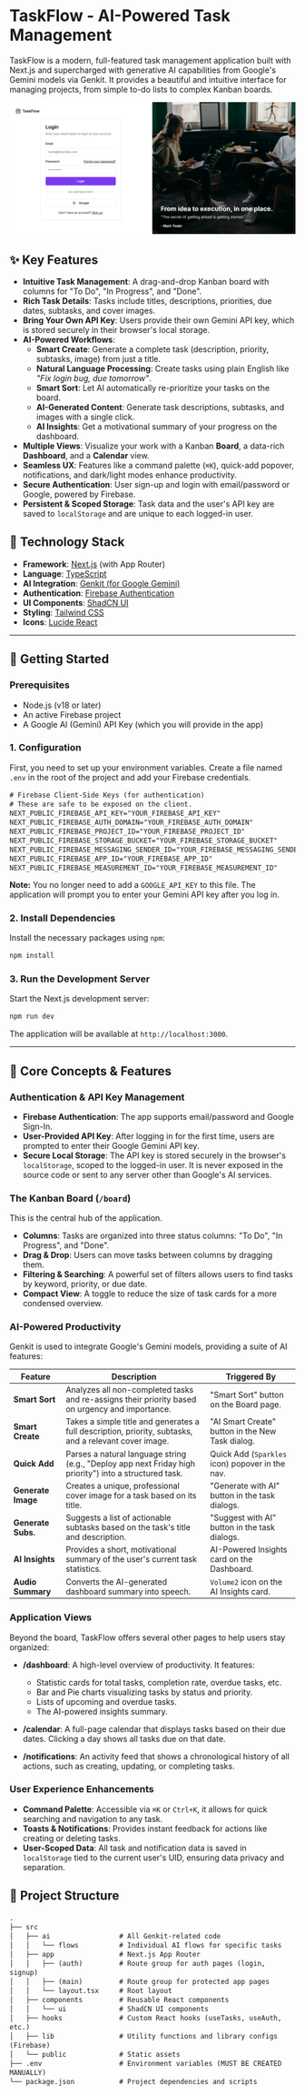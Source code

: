 
# TaskFlow - AI-Powered Task Management

TaskFlow is a modern, full-featured task management application built with Next.js and supercharged with generative AI capabilities from Google's Gemini models via Genkit. It provides a beautiful and intuitive interface for managing projects, from simple to-do lists to complex Kanban boards.

![TaskFlow Screenshot](https://raw.githubusercontent.com/Apurba-Khanra1999/studio/refs/heads/master/ai-powered-taskflow.png)

## ✨ Key Features

*   **Intuitive Task Management**: A drag-and-drop Kanban board with columns for "To Do", "In Progress", and "Done".
*   **Rich Task Details**: Tasks include titles, descriptions, priorities, due dates, subtasks, and cover images.
*   **Bring Your Own API Key**: Users provide their own Gemini API key, which is stored securely in their browser's local storage.
*   **AI-Powered Workflows**:
    *   **Smart Create**: Generate a complete task (description, priority, subtasks, image) from just a title.
    *   **Natural Language Processing**: Create tasks using plain English like *"Fix login bug, due tomorrow"*.
    *   **Smart Sort**: Let AI automatically re-prioritize your tasks on the board.
    *   **AI-Generated Content**: Generate task descriptions, subtasks, and images with a single click.
    *   **AI Insights**: Get a motivational summary of your progress on the dashboard.
*   **Multiple Views**: Visualize your work with a Kanban **Board**, a data-rich **Dashboard**, and a **Calendar** view.
*   **Seamless UX**: Features like a command palette (`⌘K`), quick-add popover, notifications, and dark/light modes enhance productivity.
*   **Secure Authentication**: User sign-up and login with email/password or Google, powered by Firebase.
*   **Persistent & Scoped Storage**: Task data and the user's API key are saved to `localStorage` and are unique to each logged-in user.

## 🚀 Technology Stack

*   **Framework**: [Next.js](https://nextjs.org/) (with App Router)
*   **Language**: [TypeScript](https://www.typescriptlang.org/)
*   **AI Integration**: [Genkit (for Google Gemini)](https://firebase.google.com/docs/genkit)
*   **Authentication**: [Firebase Authentication](https://firebase.google.com/docs/auth)
*   **UI Components**: [ShadCN UI](https://ui.shadcn.com/)
*   **Styling**: [Tailwind CSS](https://tailwindcss.com/)
*   **Icons**: [Lucide React](https://lucide.dev/)

---

## 🔧 Getting Started

### Prerequisites

*   Node.js (v18 or later)
*   An active Firebase project
*   A Google AI (Gemini) API Key (which you will provide in the app)

### 1. Configuration

First, you need to set up your environment variables. Create a file named `.env` in the root of the project and add your Firebase credentials.

```env
# Firebase Client-Side Keys (for authentication)
# These are safe to be exposed on the client.
NEXT_PUBLIC_FIREBASE_API_KEY="YOUR_FIREBASE_API_KEY"
NEXT_PUBLIC_FIREBASE_AUTH_DOMAIN="YOUR_FIREBASE_AUTH_DOMAIN"
NEXT_PUBLIC_FIREBASE_PROJECT_ID="YOUR_FIREBASE_PROJECT_ID"
NEXT_PUBLIC_FIREBASE_STORAGE_BUCKET="YOUR_FIREBASE_STORAGE_BUCKET"
NEXT_PUBLIC_FIREBASE_MESSAGING_SENDER_ID="YOUR_FIREBASE_MESSAGING_SENDER_ID"
NEXT_PUBLIC_FIREBASE_APP_ID="YOUR_FIREBASE_APP_ID"
NEXT_PUBLIC_FIREBASE_MEASUREMENT_ID="YOUR_FIREBASE_MEASUREMENT_ID"
```

**Note:** You no longer need to add a `GOOGLE_API_KEY` to this file. The application will prompt you to enter your Gemini API key after you log in.

### 2. Install Dependencies

Install the necessary packages using `npm`:

```bash
npm install
```

### 3. Run the Development Server

Start the Next.js development server:

```bash
npm run dev
```

The application will be available at `http://localhost:3000`.

---

## 🧠 Core Concepts & Features

### Authentication & API Key Management

*   **Firebase Authentication**: The app supports email/password and Google Sign-In.
*   **User-Provided API Key**: After logging in for the first time, users are prompted to enter their Google Gemini API key.
*   **Secure Local Storage**: The API key is stored securely in the browser's `localStorage`, scoped to the logged-in user. It is never exposed in the source code or sent to any server other than Google's AI services.

### The Kanban Board (`/board`)

This is the central hub of the application.
*   **Columns**: Tasks are organized into three status columns: "To Do", "In Progress", and "Done".
*   **Drag & Drop**: Users can move tasks between columns by dragging them.
*   **Filtering & Searching**: A powerful set of filters allows users to find tasks by keyword, priority, or due date.
*   **Compact View**: A toggle to reduce the size of task cards for a more condensed overview.

### AI-Powered Productivity

Genkit is used to integrate Google's Gemini models, providing a suite of AI features:

| Feature           | Description                                                                                             | Triggered By                                     |
| ----------------- | ------------------------------------------------------------------------------------------------------- | ------------------------------------------------ |
| **Smart Sort**    | Analyzes all non-completed tasks and re-assigns their priority based on urgency and importance.           | "Smart Sort" button on the Board page.           |
| **Smart Create**  | Takes a simple title and generates a full description, priority, subtasks, and a relevant cover image.    | "AI Smart Create" button in the New Task dialog. |
| **Quick Add**     | Parses a natural language string (e.g., "Deploy app next Friday high priority") into a structured task. | Quick Add (`Sparkles` icon) popover in the nav.  |
| **Generate Image**| Creates a unique, professional cover image for a task based on its title.                                 | "Generate with AI" button in the task dialogs.   |
| **Generate Subs.**| Suggests a list of actionable subtasks based on the task's title and description.                       | "Suggest with AI" button in the task dialogs.    |
| **AI Insights**   | Provides a short, motivational summary of the user's current task statistics.                           | AI-Powered Insights card on the Dashboard.       |
| **Audio Summary** | Converts the AI-generated dashboard summary into speech.                                                  | `Volume2` icon on the AI Insights card.          |


### Application Views

Beyond the board, TaskFlow offers several other pages to help users stay organized:

*   **/dashboard**: A high-level overview of productivity. It features:
    *   Statistic cards for total tasks, completion rate, overdue tasks, etc.
    *   Bar and Pie charts visualizing tasks by status and priority.
    *   Lists of upcoming and overdue tasks.
    *   The AI-powered insights summary.

*   **/calendar**: A full-page calendar that displays tasks based on their due dates. Clicking a day shows all tasks due on that date.

*   **/notifications**: An activity feed that shows a chronological history of all actions, such as creating, updating, or completing tasks.

### User Experience Enhancements

*   **Command Palette**: Accessible via `⌘K` or `Ctrl+K`, it allows for quick searching and navigation to any task.
*   **Toasts & Notifications**: Provides instant feedback for actions like creating or deleting tasks.
*   **User-Scoped Data**: All task and notification data is saved in `localStorage` tied to the current user's UID, ensuring data privacy and separation.

## 📂 Project Structure

```
.
├── src
│   ├── ai                 # All Genkit-related code
│   │   └── flows          # Individual AI flows for specific tasks
│   ├── app                # Next.js App Router
│   │   ├── (auth)         # Route group for auth pages (login, signup)
│   │   ├── (main)         # Route group for protected app pages
│   │   └── layout.tsx     # Root layout
│   ├── components         # Reusable React components
│   │   └── ui             # ShadCN UI components
│   ├── hooks              # Custom React hooks (useTasks, useAuth, etc.)
│   ├── lib                # Utility functions and library configs (Firebase)
│   └── public             # Static assets
├── .env                   # Environment variables (MUST BE CREATED MANUALLY)
└── package.json           # Project dependencies and scripts
```
